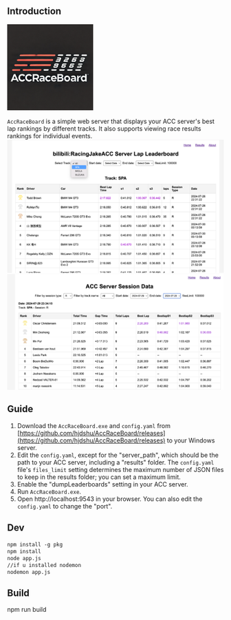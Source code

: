 ## Introduction
<img src="public/images/accraceboardlogo-mini.png" alt="Description" width="200">

`AccRaceBoard` is a simple web server that displays your ACC server's best lap rankings by different tracks. It also supports viewing race results rankings for individual events.
![example](example.jpg)
![example2](example2.jpg)


## Guide
1. Download the `AccRaceBoard.exe` and `config.yaml` from [https://github.com/hjdshu/AccRaceBoard/releases](https://github.com/hjdshu/AccRaceBoard/releases) to your Windows server.
2. Edit the `config.yaml`, except for the "server_path", which should be the path to your ACC server, including a "results" folder. The `config.yaml` file's `files_limit` setting determines the maximum number of JSON files to keep in the results folder; you can set a maximum limit.
3. Enable the "dumpLeaderboards" setting in your ACC server.
4. Run `AccRaceBoard.exe`.
5. Open http://localhost:9543 in your browser. You can also edit the `config.yaml` to change the "port".


## Dev
```
npm install -g pkg
npm install
node app.js
//if u installed nodemon
nodemon app.js
```
## Build 
npm run build

